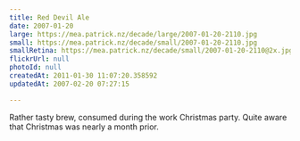 ```yaml
---
title: Red Devil Ale
date: 2007-01-20
large: https://mea.patrick.nz/decade/large/2007-01-20-2110.jpg
small: https://mea.patrick.nz/decade/small/2007-01-20-2110.jpg
smallRetina: https://mea.patrick.nz/decade/small/2007-01-20-2110@2x.jpg
flickrUrl: null
photoId: null
createdAt: 2011-01-30 11:07:20.358592
updatedAt: 2007-02-20 07:27:15

---
```

Rather tasty brew, consumed during the work Christmas party. Quite aware that Christmas was nearly a month prior.
